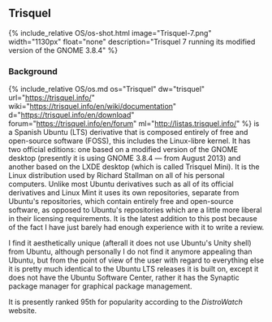 ## Trisquel
{% include_relative OS/os-shot.html image="Trisquel-7.png" width="1130px" float="none" description="Trisquel 7 running its modified version of the GNOME 3.8.4" %}

### Background
{% include_relative OS/os.md os="Trisquel" dw="trisquel" url="https://trisquel.info/" wiki="https://trisquel.info/en/wiki/documentation" d="https://trisquel.info/en/download" forum="https://trisquel.info/en/forum" ml="http://listas.trisquel.info/" %} is a Spanish Ubuntu (LTS) derivative that is composed entirely of free and open-source software (FOSS), this includes the Linux-libre kernel. It has two official editions: one based on a modified version of the GNOME desktop (presently it is using GNOME 3.8.4 &mdash; from August 2013) and another based on the LXDE desktop (which is called Trisquel Mini). It is the Linux distribution used by Richard Stallman on all of his personal computers. Unlike most Ubuntu derivatives such as all of its official derivatives and Linux Mint it uses its own repositories, separate from Ubuntu's repositories, which contain entirely free and open-source software, as opposed to Ubuntu's repositories which are a little more liberal in their licensing requirements. It is the latest addition to this post because of the fact I have just barely had enough experience with it to write a review.

I find it aesthetically unique (afterall it does not use Ubuntu's Unity shell) from Ubuntu, although personally I do not find it anymore appealing than Ubuntu, but from the point of view of the user with regard to everything else it is pretty much identical to the Ubuntu LTS releases it is built on, except it does not have the Ubuntu Software Center, rather it has the Synaptic package manager for graphical package management.

It is presently ranked 95th for popularity according to the *DistroWatch* website.
